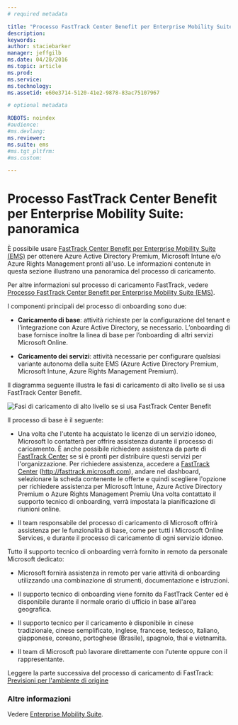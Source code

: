 ```yaml
---
# required metadata

title: "Processo FastTrack Center Benefit per Enterprise Mobility Suite: panoramica"
description:
keywords:
author: staciebarker
manager: jeffgilb
ms.date: 04/28/2016
ms.topic: article
ms.prod:
ms.service:
ms.technology:
ms.assetid: e60e3714-5120-41e2-9878-83ac75107967

# optional metadata

ROBOTS: noindex
#audience:
#ms.devlang:
ms.reviewer: 
ms.suite: ems
#ms.tgt_pltfrm:
#ms.custom:

---
```


# Processo FastTrack Center Benefit per Enterprise Mobility Suite: panoramica

È possibile usare [FastTrack Center Benefit per Enterprise Mobility Suite (EMS)](fasttrack-center-benefit-for-enterprise-mobility-suite-ems.md) per ottenere Azure Active Directory Premium, Microsoft Intune e/o Azure Rights Management pronti all'uso. Le informazioni contenute in questa sezione illustrano una panoramica del processo di caricamento.

Per altre informazioni sul processo di caricamento FastTrack, vedere [Processo FastTrack Center Benefit per Enterprise Mobility Suite (EMS)](fasttrack-center-benefit-process-for-enterprise-mobility-suite-ems.md).


I componenti principali del processo di onboarding sono due:

-   **Caricamento di base**: attività richieste per la configurazione del tenant e l’integrazione con Azure Active Directory, se necessario. L’onboarding di base fornisce inoltre la linea di base per l’onboarding di altri servizi Microsoft Online.

-   **Caricamento dei servizi**: attività necessarie per configurare qualsiasi variante autonoma della suite EMS (Azure Active Directory Premium, Microsoft Intune, Azure Rights Management Premium).

Il diagramma seguente illustra le fasi di caricamento di alto livello se si usa FastTrack Center Benefit.

![Fasi di caricamento di alto livello se si usa FastTrack Center Benefit](./media/ft-1-onboarding-process.png)

Il processo di base è il seguente:

- Una volta che l'utente ha acquistato le licenze di un servizio idoneo, Microsoft lo contatterà per offrire assistenza durante il processo di caricamento. È anche possibile richiedere assistenza da parte di [FastTrack Center](http://fasttrack.microsoft.com/) se si è pronti per distribuire questi servizi per l'organizzazione. Per richiedere assistenza, accedere a [FastTrack Center](http://fasttrack.microsoft.com/) (http://fasttrack.microsoft.com), andare nel dashboard, selezionare la scheda contenente le offerte e quindi scegliere l'opzione per richiedere assistenza per Microsoft Intune, Azure Active Directory Premium o Azure Rights Management Premiu Una volta contattato il supporto tecnico di onboarding, verrà impostata la pianificazione di riunioni online.

-   Il team responsabile del processo di caricamento di Microsoft offrirà assistenza per le funzionalità di base, come per tutti i Microsoft Online Services, e durante il processo di caricamento di ogni servizio idoneo.

Tutto il supporto tecnico di onboarding verrà fornito in remoto da personale Microsoft dedicato:

-   Microsoft fornirà assistenza in remoto per varie attività di onboarding utilizzando una combinazione di strumenti, documentazione e istruzioni.

-   Il supporto tecnico di onboarding viene fornito da FastTrack Center ed è disponibile durante il normale orario di ufficio in base all'area geografica.

-   Il supporto tecnico per il caricamento è disponibile in cinese tradizionale, cinese semplificato, inglese, francese, tedesco, italiano, giapponese, coreano, portoghese (Brasile), spagnolo, thai e vietnamita.

-   Il team di Microsoft può lavorare direttamente con l'utente oppure con il rappresentante.

Leggere la parte successiva del processo di caricamento di FastTrack: [Previsioni per l'ambiente di origine](fasttrack-center-benefit-process-for-ems-environment-expectations.md)

### Altre informazioni
Vedere [Enterprise Mobility Suite](https://www.microsoft.com/en-us/server-cloud/enterprise-mobility/overview.aspx).



<!--HONumber=Jun16_HO1-->


